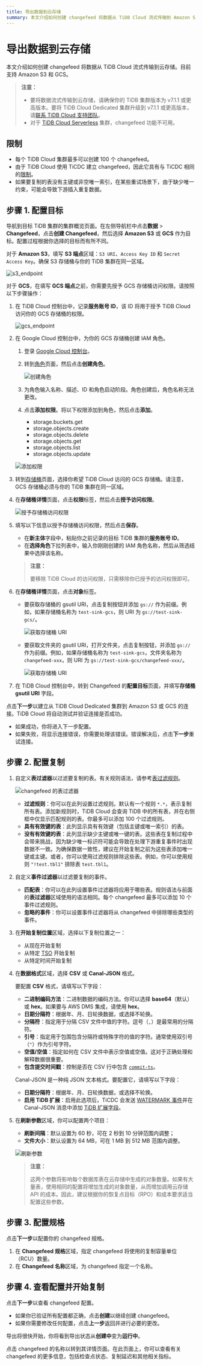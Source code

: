 ```yaml
---
title: 导出数据到云存储
summary: 本文介绍如何创建 changefeed 将数据从 TiDB Cloud 流式传输到 Amazon S3 或 GCS。包括限制、目标配置步骤、复制和规格配置，以及启动复制过程。
---
```


# 导出数据到云存储

本文介绍如何创建 changefeed 将数据从 TiDB Cloud 流式传输到云存储。目前支持 Amazon S3 和 GCS。

> **注意：**
>
> - 要将数据流式传输到云存储，请确保你的 TiDB 集群版本为 v7.1.1 或更高版本。要将 TiDB Cloud Dedicated 集群升级到 v7.1.1 或更高版本，请[联系 TiDB Cloud 支持团队](/tidb-cloud/tidb-cloud-support.md)。
> - 对于 [TiDB Cloud Serverless](/tidb-cloud/select-cluster-tier.md#tidb-cloud-serverless) 集群，changefeed 功能不可用。

## 限制

- 每个 TiDB Cloud 集群最多可以创建 100 个 changefeed。
- 由于 TiDB Cloud 使用 TiCDC 建立 changefeed，因此它具有与 TiCDC 相同的[限制](https://docs.pingcap.com/tidb/stable/ticdc-overview#unsupported-scenarios)。
- 如果要复制的表没有主键或非空唯一索引，在某些重试场景下，由于缺少唯一约束，可能会导致下游插入重复数据。

## 步骤 1. 配置目标

导航到目标 TiDB 集群的集群概览页面。在左侧导航栏中点击**数据** > **Changefeed**，点击**创建 Changefeed**，然后选择 **Amazon S3** 或 **GCS** 作为目标。配置过程根据你选择的目标而有所不同。

<SimpleTab>
<div label="Amazon S3">

对于 **Amazon S3**，填写 **S3 端点**区域：`S3 URI`、`Access Key ID` 和 `Secret Access Key`。确保 S3 存储桶与你的 TiDB 集群在同一区域。

![s3_endpoint](https://docs-download.pingcap.com/media/images/docs/tidb-cloud/changefeed/sink-to-cloud-storage-s3-endpoint.jpg)

</div>
<div label="GCS">

对于 **GCS**，在填写 **GCS 端点**之前，你需要先授予 GCS 存储桶访问权限。请按照以下步骤操作：

1. 在 TiDB Cloud 控制台中，记录**服务账号 ID**，该 ID 将用于授予 TiDB Cloud 访问你的 GCS 存储桶的权限。

    ![gcs_endpoint](https://docs-download.pingcap.com/media/images/docs/tidb-cloud/changefeed/sink-to-cloud-storage-gcs-endpoint.png)

2. 在 Google Cloud 控制台中，为你的 GCS 存储桶创建 IAM 角色。

    1. 登录 [Google Cloud 控制台](https://console.cloud.google.com/)。
    2. 转到[角色](https://console.cloud.google.com/iam-admin/roles)页面，然后点击**创建角色**。

        ![创建角色](https://docs-download.pingcap.com/media/images/docs/tidb-cloud/changefeed/sink-to-cloud-storage-gcs-create-role.png)

    3. 为角色输入名称、描述、ID 和角色启动阶段。角色创建后，角色名称无法更改。
    4. 点击**添加权限**。将以下权限添加到角色，然后点击**添加**。

        - storage.buckets.get
        - storage.objects.create
        - storage.objects.delete
        - storage.objects.get
        - storage.objects.list
        - storage.objects.update

    ![添加权限](https://docs-download.pingcap.com/media/images/docs/tidb-cloud/changefeed/sink-to-cloud-storage-gcs-assign-permission.png)

3. 转到[存储桶](https://console.cloud.google.com/storage/browser)页面，选择你希望 TiDB Cloud 访问的 GCS 存储桶。请注意，GCS 存储桶必须与你的 TiDB 集群在同一区域。

4. 在**存储桶详情**页面，点击**权限**标签，然后点击**授予访问权限**。

    ![授予存储桶访问权限](https://docs-download.pingcap.com/media/images/docs/tidb-cloud/changefeed/sink-to-cloud-storage-gcs-grant-access-1.png)

5. 填写以下信息以授予存储桶访问权限，然后点击**保存**。

    - 在**新主体**字段中，粘贴你之前记录的目标 TiDB 集群的**服务账号 ID**。
    - 在**选择角色**下拉列表中，输入你刚刚创建的 IAM 角色名称，然后从筛选结果中选择该名称。

    > **注意：**
    >
    > 要移除 TiDB Cloud 的访问权限，只需移除你已授予的访问权限即可。

6. 在**存储桶详情**页面，点击**对象**标签。

    - 要获取存储桶的 gsutil URI，点击复制按钮并添加 `gs://` 作为前缀。例如，如果存储桶名称为 `test-sink-gcs`，则 URI 为 `gs://test-sink-gcs/`。

        ![获取存储桶 URI](https://docs-download.pingcap.com/media/images/docs/tidb-cloud/changefeed/sink-to-cloud-storage-gcs-uri01.png)

    - 要获取文件夹的 gsutil URI，打开文件夹，点击复制按钮，并添加 `gs://` 作为前缀。例如，如果存储桶名称为 `test-sink-gcs`，文件夹名称为 `changefeed-xxx`，则 URI 为 `gs://test-sink-gcs/changefeed-xxx/`。

        ![获取存储桶 URI](https://docs-download.pingcap.com/media/images/docs/tidb-cloud/changefeed/sink-to-cloud-storage-gcs-uri02.png)

7. 在 TiDB Cloud 控制台中，转到 Changefeed 的**配置目标**页面，并填写**存储桶 gsutil URI** 字段。

</div>
</SimpleTab>

点击**下一步**以建立从 TiDB Cloud Dedicated 集群到 Amazon S3 或 GCS 的连接。TiDB Cloud 将自动测试并验证连接是否成功。

- 如果成功，你将进入下一步配置。
- 如果失败，将显示连接错误，你需要处理该错误。错误解决后，点击**下一步**重试连接。

## 步骤 2. 配置复制

1. 自定义**表过滤器**以过滤要复制的表。有关规则语法，请参考[表过滤规则](https://docs.pingcap.com/tidb/stable/ticdc-filter#changefeed-log-filters)。

    ![changefeed 的表过滤器](https://docs-download.pingcap.com/media/images/docs/tidb-cloud/changefeed/sink-to-s3-02-table-filter.jpg)

    - **过滤规则**：你可以在此列设置过滤规则。默认有一个规则 `*.*`，表示复制所有表。添加新规则时，TiDB Cloud 会查询 TiDB 中的所有表，并在右侧框中仅显示匹配规则的表。你最多可以添加 100 个过滤规则。
    - **具有有效键的表**：此列显示具有有效键（包括主键或唯一索引）的表。
    - **没有有效键的表**：此列显示缺少主键或唯一键的表。这些表在复制过程中会带来挑战，因为缺少唯一标识符可能会导致在处理下游重复事件时出现数据不一致。为确保数据一致性，建议在开始复制之前为这些表添加唯一键或主键。或者，你可以使用过滤规则排除这些表。例如，你可以使用规则 `"!test.tbl1"` 排除表 `test.tbl1`。

2. 自定义**事件过滤器**以过滤要复制的事件。

    - **匹配表**：你可以在此列设置事件过滤器将应用于哪些表。规则语法与前面的**表过滤器**区域使用的语法相同。每个 changefeed 最多可以添加 10 个事件过滤规则。
    - **忽略的事件**：你可以设置事件过滤器将从 changefeed 中排除哪些类型的事件。

3. 在**开始复制位置**区域，选择以下复制位置之一：

    - 从现在开始复制
    - 从特定 [TSO](https://docs.pingcap.com/tidb/stable/glossary#tso) 开始复制
    - 从特定时间开始复制

4. 在**数据格式**区域，选择 **CSV** 或 **Canal-JSON** 格式。

    <SimpleTab>
    <div label="配置 CSV 格式">

    要配置 **CSV** 格式，请填写以下字段：

    - **二进制编码方法**：二进制数据的编码方法。你可以选择 **base64**（默认）或 **hex**。如果要与 AWS DMS 集成，请使用 **hex**。
    - **日期分隔符**：根据年、月、日轮换数据，或选择不轮换。
    - **分隔符**：指定用于分隔 CSV 文件中值的字符。逗号（`,`）是最常用的分隔符。
    - **引号**：指定用于包围包含分隔符或特殊字符的值的字符。通常使用双引号（`"`）作为引号字符。
    - **空值/空值**：指定如何在 CSV 文件中表示空值或空值。这对于正确处理和解释数据很重要。
    - **包含提交时间戳**：控制是否在 CSV 行中包含 [`commit-ts`](https://docs.pingcap.com/tidb/stable/ticdc-sink-to-cloud-storage#replicate-change-data-to-storage-services)。

    </div>
    <div label="配置 Canal-JSON 格式">

    Canal-JSON 是一种纯 JSON 文本格式。要配置它，请填写以下字段：

    - **日期分隔符**：根据年、月、日轮换数据，或选择不轮换。
    - **启用 TiDB 扩展**：启用此选项后，TiCDC 会发送 [WATERMARK 事件](https://docs.pingcap.com/tidb/stable/ticdc-canal-json#watermark-event)并在 Canal-JSON 消息中添加 [TiDB 扩展字段](https://docs.pingcap.com/tidb/stable/ticdc-canal-json#tidb-extension-field)。

    </div>
    </SimpleTab>

5. 在**刷新参数**区域，你可以配置两个项目：

    - **刷新间隔**：默认设置为 60 秒，可在 2 秒到 10 分钟范围内调整；
    - **文件大小**：默认设置为 64 MB，可在 1 MB 到 512 MB 范围内调整。

    ![刷新参数](https://docs-download.pingcap.com/media/images/docs/tidb-cloud/changefeed/sink-to-cloud-storage-flush-parameters.jpg)

    > **注意：**
    >
    > 这两个参数将影响每个数据库表在云存储中生成的对象数量。如果有大量表，使用相同的配置将增加生成的对象数量，从而增加调用云存储 API 的成本。因此，建议根据你的恢复点目标（RPO）和成本要求适当配置这些参数。

## 步骤 3. 配置规格

点击**下一步**以配置你的 changefeed 规格。

1. 在 **Changefeed 规格**区域，指定 changefeed 将使用的复制容量单位（RCU）数量。
2. 在 **Changefeed 名称**区域，为 changefeed 指定一个名称。

## 步骤 4. 查看配置并开始复制

点击**下一步**以查看 changefeed 配置。

- 如果你已验证所有配置都正确，点击**创建**以继续创建 changefeed。
- 如果你需要修改任何配置，点击**上一步**返回并进行必要的更改。

导出将很快开始，你将看到导出状态从**创建中**变为**运行中**。

点击 changefeed 的名称以转到其详情页面。在此页面上，你可以查看有关 changefeed 的更多信息，包括检查点状态、复制延迟和其他相关指标。
